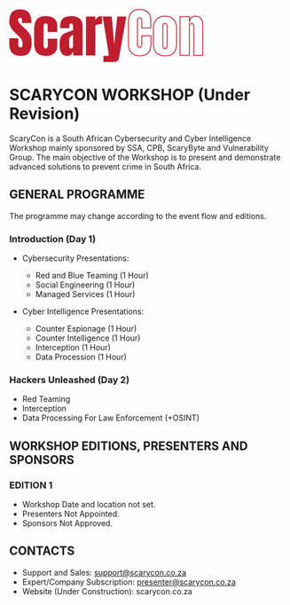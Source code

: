 ![Logo](Assets/scarycon-logo-rep.png)

# SCARYCON WORKSHOP (Under Revision)

ScaryCon is a South African Cybersecurity and Cyber Intelligence Workshop mainly sponsored by SSA, CPB, ScaryByte and Vulnerability Group. The main objective of the Workshop is to present and demonstrate advanced solutions to prevent crime in South Africa.

## GENERAL PROGRAMME

The programme may change according to the event flow and editions.

### Introduction (Day 1)

- Cybersecurity Presentations:
  - Red and Blue Teaming (1 Hour)
  - Social Engineering (1 Hour)
  - Managed Services (1 Hour)


- Cyber Intelligence Presentations:
  - Counter Espionage (1 Hour)
  - Counter Intelligence (1 Hour)
  - Interception (1 Hour)
  - Data Procession (1 Hour)

###  Hackers Unleashed (Day 2)

- Red Teaming
- Interception
- Data Processing For Law Enforcement (+OSINT)

## WORKSHOP EDITIONS, PRESENTERS AND SPONSORS

### EDITION 1

- Workshop Date and location not set.
- Presenters Not Appointed.
- Sponsors Not Approved.

## CONTACTS

- Support and Sales: support@scarycon.co.za
- Expert/Company Subscription: presenter@scarycon.co.za
- Website (Under Construction): scarycon.co.za
